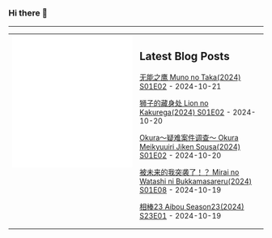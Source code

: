### Hi there 👋

<!--
**etng/etng** is a ✨ _special_ ✨ repository because its `README.md` (this file) appears on your GitHub profile.

Here are some ideas to get you started:

- 🔭 I’m currently working on ...
- 🌱 I’m currently learning ...
- 👯 I’m looking to collaborate on ...
- 🤔 I’m looking for help with ...
- 💬 Ask me about ...
- 📫 How to reach me: ...
- 😄 Pronouns: ...
- ⚡ Fun fact: ...
-->


---

<table>
<tr>
<td valign="top" width="50%">
<img src="metrics.svg" alt="Metric" />
</td>
<td valign="top" width="50%">

## Latest Blog Posts
<!-- blog start -->
[无能之鹰 Muno no Taka(2024) S01E02](http://www.fanxinzhui.com/rr/2589#S01E02) - 2024-10-21

[狮子的藏身处 Lion no Kakurega(2024) S01E02](http://www.fanxinzhui.com/rr/2590#S01E02) - 2024-10-20

[Okura～疑难案件调查～ Okura Meikyuuiri Jiken Sousa(2024) S01E02](http://www.fanxinzhui.com/rr/2591#S01E02) - 2024-10-20

[被未来的我突袭了！？ Mirai no Watashi ni Bukkamasareru(2024) S01E08](http://www.fanxinzhui.com/rr/2586#S01E08) - 2024-10-19

[相棒23 Aibou Season23(2024) S23E01](http://www.fanxinzhui.com/rr/2593#S23E01) - 2024-10-19
<!-- blog end -->

</td></tr></table>

